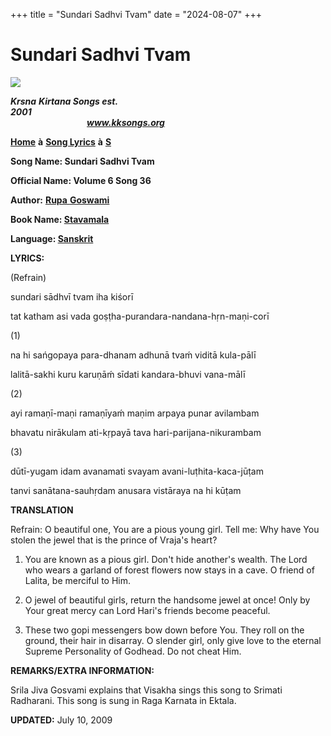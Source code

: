 +++
title = "Sundari Sadhvi Tvam"
date = "2024-08-07"
+++

# Sundari Sadhvi Tvam
**[![](http://kksongs.org/image_files/image002.jpg)](http://kksongs.org/)**

**_Krsna_** **_Kirtana Songs est. 2001_**                                                                                                                                                      **_www.kksongs.org_**

**[Home](http://kksongs.org/)** **à** **[Song Lyrics](http://kksongs.org/lyrics.html)** **à** **[S](http://kksongs.org/songs/song_s.html)**

**Song Name: Sundari Sadhvi Tvam**

**Official Name: Volume 6 Song 36**

**Author:** [**Rupa** **Goswami**](http://kksongs.org/authors/list/rupa.html)

**Book Name: [Stavamala](http://kksongs.org/authors/stavamala.html)**

**Language: [Sanskrit](http://kksongs.org/language/list/sanskrit.html)**

**LYRICS:**

(Refrain)

sundari sādhvī tvam iha kiśorī

tat katham asi vada goṣṭha-purandara-nandana-hṛn-maṇi-corī

(1)

na hi sańgopaya para-dhanam adhunā tvaḿ viditā kula-pālī

lalitā-sakhi kuru karuṇāḿ sīdati kandara-bhuvi vana-mālī

(2)

ayi ramaṇī-maṇi ramaṇīyaḿ maṇim arpaya punar avilambam

bhavatu nirākulam ati-kṛpayā tava hari-parijana-nikurambam

(3)

dūtī-yugam idam avanamati svayam avani-luṭhita-kaca-jūṭam

tanvi sanātana-sauhṛdam anusara vistāraya na hi kūṭam

**TRANSLATION**

Refrain: O beautiful one, You are a pious young girl. Tell me: Why have You stolen the jewel that is the prince of Vraja's heart?

1) You are known as a pious girl. Don't hide another's wealth. The Lord who wears a garland of forest flowers now stays in a cave. O friend of Lalita, be merciful to Him.

2) O jewel of beautiful girls, return the handsome jewel at once! Only by Your great mercy can Lord Hari's friends become peaceful.

3) These two gopi messengers bow down before You. They roll on the ground, their hair in disarray. O slender girl, only give love to the eternal Supreme Personality of Godhead. Do not cheat Him.

**REMARKS/EXTRA INFORMATION:**

Srila Jiva Gosvami explains that Visakha sings this song to Srimati Radharani. This song is sung in Raga Karnata in Ektala.

**UPDATED:** July 10, 2009